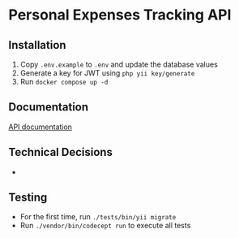 # Personal Expenses Tracking API

## Installation

1. Copy `.env.example` to `.env` and update the database values
2. Generate a key for JWT using `php yii key/generate`
2. Run `docker compose up -d`

## Documentation
[API documentation](API.md)

## Technical Decisions

-

## Testing

- For the first time, run `./tests/bin/yii migrate`
- Run `./vendor/bin/codecept run` to execute all tests
